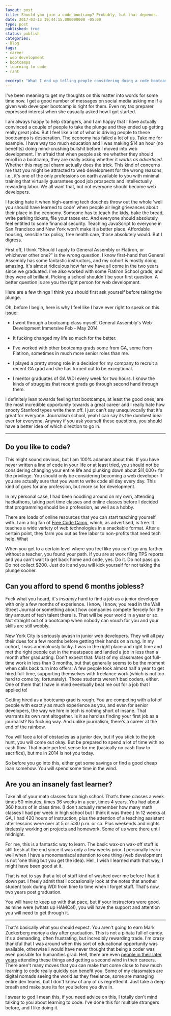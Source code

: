 ```yaml
---
layout: post
title: Should you join a code bootcamp? Probably, but that depends.
date: 2017-03-13 19:44:15.000000000 -05:00
type: post
published: true
status: publish
categories:
- Blog
tags:
- career
- web development
- bootcamps
- learning to code
- rant

excerpt: "What I end up telling people considering doing a code bootcamp."
---
```



I've been meaning to get my thoughts on this matter into words for some time now. I get a good number of messages on social media asking me if a given web developer bootcamp is right for them. Even my tax preparer expressed interest when she casually asked how I got started.

I am always happy to help strangers, and I am happy that I have actually convinced a couple of people to take the plunge and they ended up getting really great jobs. But I feel like a lot of what is driving people to these bootcamps is desperation. The economy has failed a lot of us. Take me for example. I have way too much education and I was making $14 an hour (no benefits) doing mind-crushing bullshit before I moved into web development. I'm afraid that when people ask me whether they should enroll in a bootcamp, they are really asking whether it _works as advertised_. Whether this magical charm actually does the trick. This kind of concerns me that you might be attracted to web development for the wrong reasons, i.e., it's one of the only professions on earth available to you with minimal training that virtually guarantees good job prospects and intellectually rewarding labor. We all want that, but not everyone should become web developers.

I fucking hate it when high-earning tech douches throw out the whole 'well you should have learned to code' when people air legit grievances about their place in the economy. Someone has to teach the kids, bake the bread, write parking tickets, file your taxes etc. And everyone should absolutely feel entitled to some financial security. Teaching JavaScript to everyone in San Francisco and New York won't make it a better place. Affordable housing, sensible tax policy, free health care, those absolutely would. But I digress.

First off, I think "Should I apply to General Assembly or Flatiron, or whichever other one?" is the wrong question. I know first-hand that General Assembly has some fantastic instructors, and my cohort is mostly doing amazing. It's almost ridiculous how far we have all come in the two years since we graduated. I've also worked with some Flatiron School grads, and they were all brilliant. Picking a school shouldn't be your first question. A better question is are you the right person for web development.

Here are a few things I think you should first ask yourself before taking the plunge.

Oh, before I begin, here is why I feel like I have ever right to speak on this issue:

* I went through a bootcamp class myself, General Assembly's Web Development Immersive Feb - May 2014

* It fucking changed my life so much for the better.

* I've worked with other bootcamp grads some from GA, some from Flatiron, sometimes in much more senior roles than me.

* I played a pretty strong role in a decision for my company to recruit a recent GA grad and she has turned out to be exceptional.

* I mentor graduates of GA WDI every week for two hours. I know the kinds of struggles that recent grads go through second hand through them.

I definitely lean towards feeling that bootcamps, at least the good ones, are the most incredible opportunity towards a great career and I really hate how snooty Stanford types write them off. I just can't say unequivocally that it's great for everyone. Journalism school, yeah I can say its the dumbest idea ever for everyone. Anyway if you ask yourself these questions, you should have a better idea of which direction to go in.

__________________________


## Do you like to code?

This might sound obvious, but I am 100% adamant about this. If you have never written a line of code in your life or at least tried, you should not be considering changing your entire life and plunking down about $11,000+ for the privilege. You should only be considering becoming a web developer if you are actually sure that you want to write code all day every day. This kind of goes for any profession, but more so for development.

In my personal case, I had been noodling around on my own, attending hackathons, taking part time classes and online classes before I decided that programming should be a profession, as well as a hobby.

There are loads of online resources that you can start teaching yourself with. I am a big fan of [Free Code Camp](https://www.freecodecamp.com/), which, as advertised, is free. It teaches a wide variety of web technologies in a snackable format. After a certain point, they farm you out as free labor to non-profits that need tech help. What

When you get to a certain level where you feel like you can't go any farther without a teacher, you found your path. If you are at work filing TPS reports and you can't wait to get back home and code, yes. Do it. Do not pass go. Do not collect $200. Just do it and you will kick yourself for not taking the plunge sooner.

## Can you afford to spend 6 months jobless?

Fuck what you heard, it's _insanely_ hard to find a job as a junior developer with only a few months of experience. I know, I know, you read in the Wall Street Journal or something about how companies compete fiercely for the tiny amount of tech talent there is. That will be your world in a year or so. Not straight out of a bootcamp when nobody can vouch for you and your skills are still wobbly.

New York City is seriously awash in junior web developers. They will all pay their dues for a few months before getting their hands on a rung. In my cohort, I was anomalously lucky. I was in the right place and right time and met the right people out in the meatspace and landed a job in less than a month after graduating. Don't expect that. Most of my classmates got full-time work in less than 3 months, but that generally seems to be the moment when calls back turn into offers. A few people took almost half a year to get hired full-time, supporting themselves with freelance work (which is not too hard to come by, fortunately). Those students weren't bad coders, either. One of them that I have in mind eventually beat me out for a job that I applied to!

Getting hired as a bootcamp grad is rough. You are competing with a lot of people with exactly as much experience as you, and even for senior developers, the way we hire in tech is nothing short of insane. That warrants its own rant altogether. Is it as hard as finding your first job as a journalist? No fucking way. And unlike journalism, there's a career at the end of the rainbow.

You will face a lot of obstacles as a junior dev, but if you stick to the job hunt, you will come out okay. But be prepared to spend a lot of time with no cash flow. That made perfect sense for me (basically no cash flow to sacrifice), but me in 2014 is not you today.

So before you go into this, either get some savings or find a good cheap loan somehow. You will spend some time in the wind.

## Are you an insanely fast learner?

Take all of your math classes from high school. That's three classes a week times 50 minutes, times 36 weeks in a year, times 4 years. You had about 360 hours of in class time. (I don't actually remember how many math classes I had per week in high school but I think it was three.) In 12 weeks at GA, I had 420 hours of instruction, plus the attention of a teaching assistant after lessons were over at 5 or 5:30 p.m. or so. Plus weekends and nights tirelessly working on projects and homework. Some of us were there until midnight.

For me, this is a fantastic way to learn. The basic wax-on wax-off stuff is still fresh at the end since it was only a few weeks prior. I personally learn well when I have a monomaniacal attention to one thing (web development is not 'one thing but you get the idea).  Hell, I wish I learned math that way, I might have been good at it.

That is not to say that a lot of stuff kind of washed over me before I had it down pat. I freely admit that I occasionally look at the notes that another student took during WDI from time to time when I forget stuff. That's now, two years post graduation.

You will have to keep up with that pace, but if your instructors were good, as mine were (whats up HAMCo!), you will have the support and attention you will need to get through it.

____________

That's basically what you should expect. You aren't going to earn Mark Zuckerberg money a day after graduation. This is not a piñata full of candy. It's a demanding, often frustrating, but incredibly rewarding trade. I'm crazy thankful that I was around when this sort of educational opportunity was available, otherwise I would have never thought that being a coder was even possible for humanities grad. Hell, there are even [people in their later years](https://belitsoft.com/php-development-services/its-not-too-late-become-software-developer-after-age-35-40-or-50-top-10-true-great-success-stories) attending these things and getting a second wind in their careers. There aren't many moves that you can make that come close to how much learning to code really quickly can benefit you. Some of my classmates are digital nomads seeing the world as they freelance, some are managing entire dev teams, but I don't know of any of us regretted it. Just take a deep breath and make sure its for you before you dive in.

I swear to god I mean this, if you need advice on this, I totally don't mind talking to you about learning to code. I've done this for multiple strangers before, and I like doing it.

